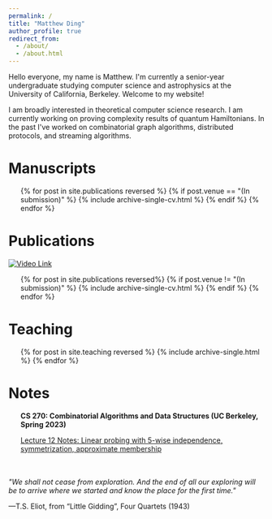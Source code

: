 ```yaml
---
permalink: /
title: "Matthew Ding"
author_profile: true
redirect_from: 
  - /about/
  - /about.html
---
```


Hello everyone, my name is Matthew. I'm currently a senior-year undergraduate studying computer science and astrophysics at the University of California, Berkeley. Welcome to my website!

I am broadly interested in theoretical computer science research. I am currently working on proving complexity results of quantum Hamiltonians. In the past I've worked on combinatorial graph algorithms, distributed protocols, and streaming algorithms.


Manuscripts
======
  <ul>{% for post in site.publications reversed %}
    {% if post.venue == "(In submission)" %}
        {% include archive-single-cv.html %}
    {% endif %}
  {% endfor %}</ul>


Publications
======
[![Video Link](https://img.youtube.com/vi/yjf_8JHsbe8/0.jpg)](https://youtu.be/yjf_8JHsbe8)

  <ul>{% for post in site.publications reversed%}
    {% if post.venue != "(In submission)" %}
        {% include archive-single-cv.html %}
    {% endif %}
  {% endfor %}</ul>


Teaching
======

  <ul>{% for post in site.teaching reversed %}
    {% include archive-single.html %}
  {% endfor %}</ul>


Notes
======
<ul>
<b>CS 270: Combinatorial Algorithms and Data Structures (UC Berkeley, Spring 2023)</b>

<a href="http://matthew-ding.github.io/files/lec12.pdf">Lecture 12 Notes: Linear probing with 5-wise independence, symmetrization, approximate membership</a>
</ul>

<br/>
<br/>
<em>"We shall not cease from exploration. And the end of all our exploring will be to arrive where we started and know the place for the first time."</em>

—T.S. Eliot, from “Little Gidding”, Four Quartets (1943)